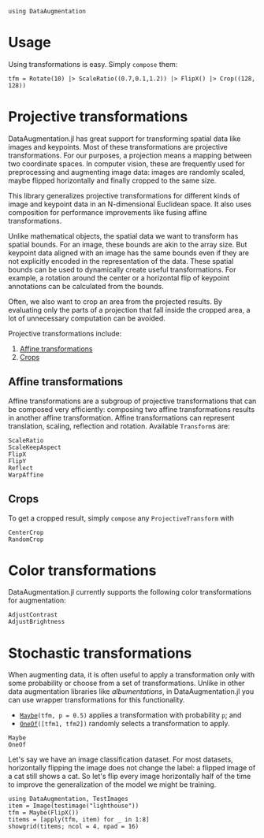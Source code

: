 ```@setup tsm
using DataAugmentation
```
# Usage

Using  transformations is easy. Simply `compose` them:

```@example tsm
tfm = Rotate(10) |> ScaleRatio((0.7,0.1,1.2)) |> FlipX() |> Crop((128, 128))
```

# Projective transformations
DataAugmentation.jl has great support for transforming spatial data like images and keypoints. Most of these transformations are projective transformations. For our purposes, a projection means a mapping between two coordinate spaces. In computer vision, these are frequently used for preprocessing and augmenting image data: images are randomly scaled, maybe flipped horizontally and finally cropped to the same size.

This library generalizes projective transformations for different kinds of image and keypoint data in an N-dimensional Euclidean space. It also uses composition for performance improvements like fusing affine transformations.

Unlike mathematical objects, the spatial data we want to transform has spatial bounds. For an image, these bounds are akin to the array size. But keypoint data aligned with an image has the same bounds even if they are not explicitly encoded in the representation of the data. These spatial bounds can be used to dynamically create useful transformations. For example, a rotation around the center or a horizontal flip of keypoint annotations can be calculated from the bounds.

Often, we also want to crop an area from the projected results. By evaluating only the parts of a projection that fall inside the cropped area, a lot of unnecessary computation can be avoided.

Projective transformations include:
1. [Affine transformations](@ref)
2. [Crops](@ref)
## Affine transformations

Affine transformations are a subgroup of projective transformations that can be composed very efficiently: composing two affine transformations results in another affine transformation. Affine transformations can represent translation, scaling, reflection and rotation. Available `Transform`s are:

```@docs
ScaleRatio
ScaleKeepAspect
FlipX
FlipY
Reflect
WarpAffine
```
    
## Crops

To get a cropped result, simply `compose` any `ProjectiveTransform` with

```@docs
CenterCrop
RandomCrop
```

# Color transformations

DataAugmentation.jl currently supports the following color transformations for augmentation:

```@docs
AdjustContrast
AdjustBrightness
```

# Stochastic transformations
When augmenting data, it is often useful to apply a transformation only with some probability or choose from a set of transformations. Unlike in other data augmentation libraries like *albumentations*, in DataAugmentation.jl you can use wrapper transformations for this functionality.

- [`Maybe`](@ref)`(tfm, p = 0.5)` applies a transformation with probability `p`; and
- [`OneOf`](@ref)`([tfm1, tfm2])` randomly selects a transformation to apply.
```@docs
Maybe
OneOf
```

Let's say we have an image classification dataset. For most datasets, horizontally flipping the image does not change the label: a flipped image of a cat still shows a cat. So let's flip every image horizontally half of the time to improve the generalization of the model we might be training.

```@example
using DataAugmentation, TestImages
item = Image(testimage("lighthouse"))
tfm = Maybe(FlipX())
titems = [apply(tfm, item) for _ in 1:8]
showgrid(titems; ncol = 4, npad = 16)
```
